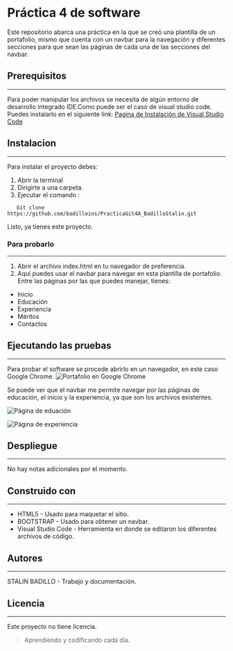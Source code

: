 # Práctica 4 de software

Este repositorio abarca una práctica en la que se creó una plantilla de un portafolio, mismo que cuenta con un navbar para la navegación y diferentes secciones para que sean las páginas de cada una de las secciones del navbar. 
## Prerequisitos
---
Para poder manipular los archivos se necesita de algún entorno de desarrollo integrado IDE.Como puede ser el caso de visual studio code. 
Puedes instalarlo en el siguiente link: [Pagina de Instalación de Visual Studio Code](https://www.notion.so/image/https%3A%2F%2Fs3-us-west-2.amazonaws.com%2Fsecure.notion-static.com%2F8be9dd6a-f692-4ab0-9af2-f8ed088e4bda%2FUntitled.png?table=block&id=0c5114eb-1f7b-4fac-90a4-dc43fbbb5e27&spaceId=519ba968-477e-4c6b-be11-6cc1e9f89c50&width=2000&userId=bee0ac1a-f714-40ab-9d37-b912c15136f9&cache=v2)
## Instalacion
---
Para instalar el proyecto debes:
1. Abrir la terminal 
2. Dirigirte a una carpeta. 
3. Ejecutar el comando :    
```
   Git clone https://github.com/badilleins/PracticaGit4A_BadilloStalin.git

```
Listo, ya tienes este proyecto. 

### Para probarlo 
---
1. Abrir el archivo index.html en tu navegador de preferencia. 
2. Aquí puedes usar el navbar para navegar en esta plantilla de portafolio. Entre las páginas por las que puedes manejar, tienes: 
- Inicio
- Educación 
- Experiencia 
- Méritos
- Contactos

## Ejecutando las pruebas 
---
Para probar el software se procede abrirlo en un navegador, en este caso Google Chrome. 
![Portafolio en Google Chrome](https://i.ibb.co/rx966Qc/Portafolio-en-Chrome.png) 

Se puede ver que el navbar me permite navegar por las páginas de educación, el inicio y la experiencia, ya que son los archivos existentes.

![Página de eduación](https://i.ibb.co/5nmcHHM/Educacion-portafolio.png)

![Página de experiencia](https://i.ibb.co/s25f54N/Experiencia-portafolio.png)
 
## Despliegue
---
No hay notas adicionales por el momento.

## Construido con
 ---
 * HTML5 - Usado para maquetar el sitio.  
 * BOOTSTRAP - Usado para obtener un navbar. 
 * Visual Studio Code - Herramienta en donde se editaron los diferentes archivos de código. 
## Autores
---
STALIN BADILLO - Trabajo y documentación.
 ## Licencia 
 ---
 Este proyecto no tiene licencia. 

>Aprendiendo y codificando cada día.